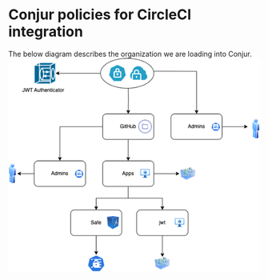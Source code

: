# Conjur policies for CircleCI integration
The below diagram describes the organization we are loading into Conjur.
![Conjur policies forCircleCI integration](https://github.com/assafjh/cybr-demos/blob/main/github-actions/policies/github-policies.png?raw=true)